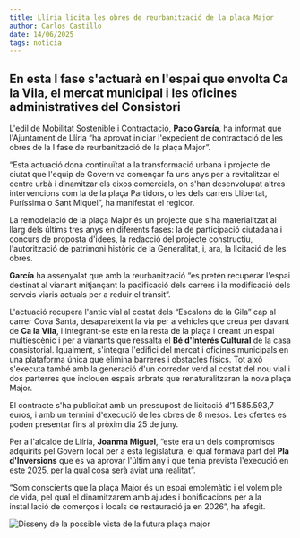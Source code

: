 ```yaml
---
title: Llíria licita les obres de reurbanització de la plaça Major
author: Carlos Castillo
date: 14/06/2025
tags: noticia
---
```


## En esta I fase s'actuarà en l'espai que envolta Ca la Vila, el mercat municipal i les oficines administratives del Consistori


L'edil de Mobilitat Sostenible i Contractació, **Paco García**, ha informat que l'Ajuntament de Llíria “ha aprovat iniciar l'expedient de contractació de les obres de la I fase de reurbanització de la plaça Major”.

“Esta actuació dona continuïtat a la transformació urbana i projecte de ciutat que l'equip de Govern va començar fa uns anys per a revitalitzar el centre urbà i dinamitzar els eixos comercials, on s'han desenvolupat altres intervencions com la de la plaça Partidors, o les dels carrers Llibertat, Puríssima o Sant Miquel”, ha manifestat el regidor.

La remodelació de la plaça Major és un projecte que s'ha materialitzat al llarg dels últims tres anys en diferents fases: la de participació ciutadana i concurs de proposta d'idees, la redacció del projecte constructiu, l'autorització de patrimoni històric de la Generalitat, i, ara, la licitació de les obres.

**García** ha assenyalat que amb la reurbanització “es pretén recuperar l'espai destinat al vianant mitjançant la pacificació dels carrers i la modificació dels serveis viaris actuals per a reduir el trànsit”.

L'actuació recupera l'antic vial al costat dels “Escalons de la Gila” cap al carrer Cova Santa, desapareixent la via per a vehicles que creua per davant de **Ca la Vila**, i integrant-se este en la resta de la plaça i creant un espai multiescènic i per a vianants que ressalta el **Bé d'Interés Cultural** de la casa consistorial. Igualment, s'integra l'edifici del mercat i oficines municipals en una plataforma única que elimina barreres i obstacles físics. Tot això s'executa també amb la generació d'un corredor verd al costat del nou vial i dos parterres que inclouen espais arbrats que renaturalitzaran la nova plaça Major.

El contracte s'ha publicitat amb un pressupost de licitació d’1.585.593,7 euros, i amb un termini d'execució de les obres de 8 mesos. Les ofertes es poden presentar fins al pròxim dia 25 de juny.

Per a l'alcalde de Llíria, **Joanma Miguel**, “este era un dels compromisos adquirits pel Govern local per a esta legislatura, el qual formava part del **Pla d'Inversions** que es va aprovar l'últim any i que tenia prevista l'execució en este 2025, per la qual cosa serà aviat una realitat”.

“Som conscients que la plaça Major és un espai emblemàtic i el volem ple de vida, pel qual el dinamitzarem amb ajudes i bonificacions per a la instal·lació de comerços i locals de restauració ja en 2026”, ha afegit.

![ Disseny de la possible vista de la futura plaça major ](/assets/continguts/recursos/20250614-plaçamajor.jpg "Disseny de la possible vista de la futura plaça major")
